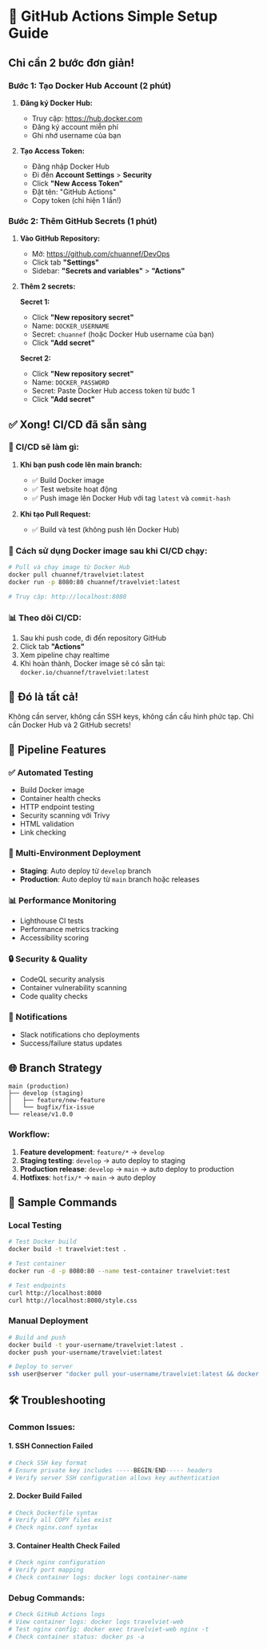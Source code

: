 # 🚀 GitHub Actions Simple Setup Guide

## Chỉ cần 2 bước đơn giản!

### Bước 1: Tạo Docker Hub Account (2 phút)

1. **Đăng ký Docker Hub:**
   - Truy cập: https://hub.docker.com
   - Đăng ký account miễn phí
   - Ghi nhớ username của bạn

2. **Tạo Access Token:**
   - Đăng nhập Docker Hub
   - Đi đến **Account Settings** > **Security**
   - Click **"New Access Token"**
   - Đặt tên: "GitHub Actions"
   - Copy token (chỉ hiện 1 lần!)

### Bước 2: Thêm GitHub Secrets (1 phút)

1. **Vào GitHub Repository:**
   - Mở: https://github.com/chuannef/DevOps
   - Click tab **"Settings"**
   - Sidebar: **"Secrets and variables"** > **"Actions"**

2. **Thêm 2 secrets:**

   **Secret 1:**
   - Click **"New repository secret"**
   - Name: `DOCKER_USERNAME`
   - Secret: `chuannef` (hoặc Docker Hub username của bạn)
   - Click **"Add secret"**

   **Secret 2:**
   - Click **"New repository secret"** 
   - Name: `DOCKER_PASSWORD`
   - Secret: Paste Docker Hub access token từ bước 1
   - Click **"Add secret"**

## ✅ Xong! CI/CD đã sẵn sàng

### 🎯 CI/CD sẽ làm gì:

1. **Khi bạn push code lên main branch:**
   - ✅ Build Docker image
   - ✅ Test website hoạt động
   - ✅ Push image lên Docker Hub với tag `latest` và `commit-hash`

2. **Khi tạo Pull Request:**
   - ✅ Build và test (không push lên Docker Hub)

### 🐳 Cách sử dụng Docker image sau khi CI/CD chạy:

```bash
# Pull và chạy image từ Docker Hub
docker pull chuannef/travelviet:latest
docker run -p 8080:80 chuannef/travelviet:latest

# Truy cập: http://localhost:8080
```

### 📊 Theo dõi CI/CD:

1. Sau khi push code, đi đến repository GitHub
2. Click tab **"Actions"**
3. Xem pipeline chạy realtime
4. Khi hoàn thành, Docker image sẽ có sẵn tại: `docker.io/chuannef/travelviet:latest`

## 🎉 Đó là tất cả!

Không cần server, không cần SSH keys, không cần cấu hình phức tạp. 
Chỉ cần Docker Hub và 2 GitHub secrets!

## 🚀 Pipeline Features

### ✅ Automated Testing
- Build Docker image
- Container health checks
- HTTP endpoint testing
- Security scanning với Trivy
- HTML validation
- Link checking

### 🔄 Multi-Environment Deployment
- **Staging**: Auto deploy từ `develop` branch
- **Production**: Auto deploy từ `main` branch hoặc releases

### 📊 Performance Monitoring
- Lighthouse CI tests
- Performance metrics tracking
- Accessibility scoring

### 🔒 Security & Quality
- CodeQL security analysis
- Container vulnerability scanning
- Code quality checks

### 📢 Notifications
- Slack notifications cho deployments
- Success/failure status updates

## 🌐 Branch Strategy

```
main (production)
├── develop (staging)
│   ├── feature/new-feature
│   └── bugfix/fix-issue
└── release/v1.0.0
```

### Workflow:
1. **Feature development**: `feature/*` → `develop`
2. **Staging testing**: `develop` → auto deploy to staging
3. **Production release**: `develop` → `main` → auto deploy to production
4. **Hotfixes**: `hotfix/*` → `main` → auto deploy

## 📝 Sample Commands

### Local Testing
```bash
# Test Docker build
docker build -t travelviet:test .

# Test container
docker run -d -p 8080:80 --name test-container travelviet:test

# Test endpoints
curl http://localhost:8080
curl http://localhost:8080/style.css
```

### Manual Deployment
```bash
# Build and push
docker build -t your-username/travelviet:latest .
docker push your-username/travelviet:latest

# Deploy to server
ssh user@server "docker pull your-username/travelviet:latest && docker stop travelviet-web && docker rm travelviet-web && docker run -d --name travelviet-web -p 80:80 your-username/travelviet:latest"
```

## 🛠️ Troubleshooting

### Common Issues:

#### 1. SSH Connection Failed
```bash
# Check SSH key format
# Ensure private key includes -----BEGIN/END----- headers
# Verify server SSH configuration allows key authentication
```

#### 2. Docker Build Failed
```bash
# Check Dockerfile syntax
# Verify all COPY files exist
# Check nginx.conf syntax
```

#### 3. Container Health Check Failed
```bash
# Check nginx configuration
# Verify port mapping
# Check container logs: docker logs container-name
```

### Debug Commands:
```bash
# Check GitHub Actions logs
# View container logs: docker logs travelviet-web
# Test nginx config: docker exec travelviet-web nginx -t
# Check container status: docker ps -a
```